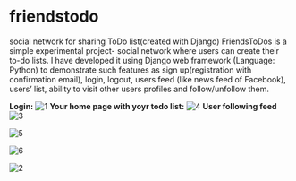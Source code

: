 # friendstodo
social network for sharing ToDo list(created with Django)
FriendsToDos is a simple experimental project- social network where users can create their to-do lists. I have developed it using Django web framework (Language: Python) to demonstrate such features as sign up(registration with confirmation email), login, logout, users feed (like news feed of Facebook), users’ list, ability to visit other users profiles and follow/unfollow them.

**Login:**
![1](https://user-images.githubusercontent.com/34911523/49246493-7dbcd380-f42e-11e8-8207-ae776f49531b.PNG)
**Your home page with yoyr todo list:**
![4](https://user-images.githubusercontent.com/34911523/49246692-f6239480-f42e-11e8-8363-c2912b820309.PNG)
**User following feed**
![3](https://user-images.githubusercontent.com/34911523/49246680-ec9a2c80-f42e-11e8-81c7-e65957a6e579.PNG)



![5](https://user-images.githubusercontent.com/34911523/49246704-fe7bcf80-f42e-11e8-9524-794b33e87c03.PNG)

![6](https://user-images.githubusercontent.com/34911523/49246716-08053780-f42f-11e8-9b59-1cb4a41b9c3c.PNG)

![2](https://user-images.githubusercontent.com/34911523/49246534-96c58480-f42e-11e8-9ee2-a00316e61fb1.PNG)
